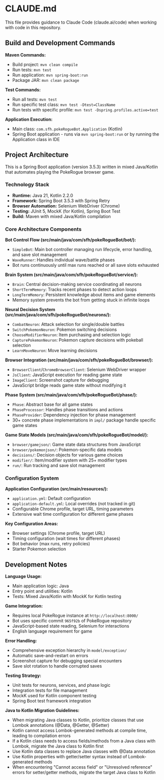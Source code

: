 # CLAUDE.md

This file provides guidance to Claude Code (claude.ai/code) when working with code in this repository.

## Build and Development Commands

**Maven Commands:**
- Build project: `mvn clean compile`
- Run tests: `mvn test`
- Run application: `mvn spring-boot:run`
- Package JAR: `mvn clean package`

**Test Commands:**
- Run all tests: `mvn test`
- Run specific test class: `mvn test -Dtest=ClassName`
- Run tests with specific profile: `mvn test -Dspring.profiles.active=test`

**Application Execution:**
- Main class: `com.sfh.pokeRogueBot.Application` (Kotlin)
- Spring Boot application - runs via `mvn spring-boot:run` or by running the Application class in IDE

## Project Architecture

This is a Spring Boot application (version 3.5.3) written in mixed Java/Kotlin that automates playing the PokeRogue browser game.

### Technology Stack
- **Runtime:** Java 21, Kotlin 2.2.0
- **Framework:** Spring Boot 3.5.3 with Spring Retry
- **Browser Automation:** Selenium WebDriver (Chrome)
- **Testing:** JUnit 5, MockK (for Kotlin), Spring Boot Test
- **Build:** Maven with mixed Java/Kotlin compilation

### Core Architecture Components

**Bot Control Flow (src/main/java/com/sfh/pokeRogueBot/bot/):**
- `SimpleBot`: Main bot controller managing run lifecycle, error handling, and save slot management
- `WaveRunner`: Handles individual wave/battle phases
- Bot runs continuously until max runs reached or all save slots exhausted

**Brain System (src/main/java/com/sfh/pokeRogueBot/service/):**
- `Brain`: Central decision-making service coordinating all neurons
- `ShortTermMemory`: Tracks recent phases to detect action loops
- `LongTermMemory`: Persistent knowledge about items and game elements
- Memory system prevents the bot from getting stuck in infinite loops

**Neural Decision System (src/main/java/com/sfh/pokeRogueBot/neurons/):**
- `CombatNeuron`: Attack selection for single/double battles
- `SwitchPokemonNeuron`: Pokemon switching decisions
- `ChooseModifierNeuron`: Item purchasing and selection logic
- `CapturePokemonNeuron`: Pokemon capture decisions with pokeball selection
- `LearnMoveNeuron`: Move learning decisions

**Browser Integration (src/main/java/com/sfh/pokeRogueBot/browser/):**
- `BrowserClient`/`ChromeBrowserClient`: Selenium WebDriver wrapper
- `JsClient`: JavaScript execution for reading game state
- `ImageClient`: Screenshot capture for debugging
- JavaScript bridge reads game state without modifying it

**Phase System (src/main/java/com/sfh/pokeRogueBot/phase/):**
- `Phase`: Abstract base for all game states
- `PhaseProcessor`: Handles phase transitions and actions  
- `PhaseProvider`: Dependency injection for phase management
- 30+ concrete phase implementations in `impl/` package handle specific game states

**Game State Models (src/main/java/com/sfh/pokeRogueBot/model/):**
- `browser/gamejson/`: Game state data structures from JavaScript
- `browser/pokemonjson/`: Pokemon-specific data models
- `decisions/`: Decision objects for various game choices
- `modifier/`: Item/modifier system with 25+ modifier types
- `run/`: Run tracking and save slot management

### Configuration System

**Application Configuration (src/main/resources/):**
- `application.yml`: Default configuration
- `application-default.yml`: Local overrides (not tracked in git)
- Configurable Chrome profile, target URL, timing parameters
- Extensive wait time configuration for different game phases

**Key Configuration Areas:**
- Browser settings (Chrome profile, target URL)  
- Timing configuration (wait times for different phases)
- Bot behavior (max runs, retry policies)
- Starter Pokemon selection

## Development Notes

**Language Usage:**
- Main application logic: Java
- Entry point and utilities: Kotlin  
- Tests: Mixed Java/Kotlin with MockK for Kotlin testing

**Game Integration:**
- Requires local PokeRogue instance at `http://localhost:8000/`
- Bot uses specific commit `965f92b` of PokeRogue repository
- JavaScript-based state reading, Selenium for interactions
- English language requirement for game

**Error Handling:**
- Comprehensive exception hierarchy in `model/exception/`
- Automatic save-and-restart on errors
- Screenshot capture for debugging special encounters
- Save slot rotation to handle corrupted saves

**Testing Strategy:**
- Unit tests for neurons, services, and phase logic
- Integration tests for file management
- MockK used for Kotlin component testing
- Spring Boot test framework integration

**Java to Kotlin Migration Guidelines:**
- When migrating Java classes to Kotlin, prioritize classes that use Lombok annotations (@Data, @Getter, @Setter)
- Kotlin cannot access Lombok-generated methods at compile time, leading to compilation errors
- If a Kotlin class needs to access fields/methods from a Java class with Lombok, migrate the Java class to Kotlin first
- Use Kotlin data classes to replace Java classes with @Data annotation
- Use Kotlin properties with getter/setter syntax instead of Lombok-generated methods
- When encountering "Cannot access field" or "Unresolved reference" errors for setter/getter methods, migrate the target Java class to Kotlin